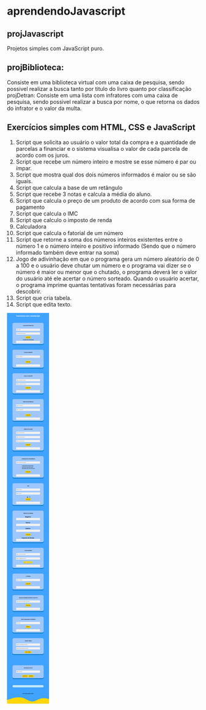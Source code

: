 # aprendendoJavascript

## projJavascript
Projetos simples com JavaScript puro.

## projBiblioteca:
Consiste em uma biblioteca virtual com uma caixa de pesquisa, sendo possivel realizar a busca tanto por titulo do livro quanto por classificação
projDetran:
Consiste em uma lista com infratores com uma caixa de pesquisa, sendo possivel realizar a busca por nome, o que retorna os dados do infrator e o valor da multa.

## Exercícios simples com HTML, CSS e JavaScript

<ol>
    <li>Script que solicita ao usuário o valor total da compra e a quantidade de parcelas a financiar e o sistema visualisa o valor de cada parcela de acordo com os juros.</li>
    <li>Script que recebe um número inteiro e mostre se esse número é par ou ímpar.</li>
    <li>Script que mostra qual dos dois números informados é maior ou se são iguais.</li>
    <li>Script que calcula a base de um retângulo</li>
    <li>Script que recebe 3 notas e calcula a média do aluno.</li>
    <li>Script que calcula o preço de um produto de acordo com sua forma de pagamento</li>
    <li>Script que calcula o IMC</li>
    <li>Script que calculo o imposto de renda</li>
    <li>Calculadora</li>
    <li>Script que calcula o fatorial de um número</li>
    <li>Script que retorne a soma dos números inteiros existentes entre o número 1 e o número inteiro e positivo informado (Sendo que o número informado também deve entrar na soma)</li>
    <li>Jogo de adivinhação em que o programa gera um número aleatório de 0 a 100 e o usuário deve chutar um número e o programa vai dizer se o número é maior ou menor que o chutado, o programa deverá ler o valor do usuário até ele acertar o número sorteado. Quando o usuário acertar, o programa imprime quantas tentativas foram necessárias para descobrir.</li>
    <li>Script que cria tabela.</li>
    <li>Script que edita texto.</li>
</ol>

<img src="exerciciosJavaScript/imagem.png" align="center"  alt="Imagem dos exercícios JavaScript">